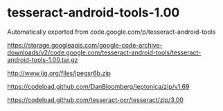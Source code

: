# tesseract-android-tools-1.00
Automatically exported from code.google.com/p/tesseract-android-tools 

https://storage.googleapis.com/google-code-archive-downloads/v2/code.google.com/tesseract-android-tools/tesseract-android-tools-1.00.tar.gz

http://www.ijg.org/files/jpegsr6b.zip

https://codeload.github.com/DanBloomberg/leptonica/zip/v1.69

https://codeload.github.com/tesseract-ocr/tesseract/zip/3.00
